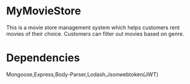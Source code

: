 # MyMovieStore
This is a movie store management system which helps customers rent movies of their choice.
Customers can filter out movies based on genre.

# Dependencies
Mongoose,Express,Body-Parser,Lodash,Jsonwebtoken(JWT)



